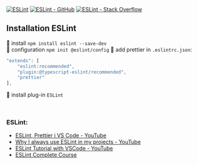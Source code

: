 [![ESLint](https://img.shields.io/badge/Documentation-ESLint-4b32c3.svg?logo=eslint)](https://eslint.org/docs/latest/)
[![ESLint - GitHub](https://img.shields.io/badge/GitHub-ESLint-4b32c3.svg?logo=github)](https://github.com/eslint/eslint)
[![ESLint - Stack Overflow](https://img.shields.io/badge/stackoverflow-ESLint-e87922.svg?logo=stackoverflow)](https://stackoverflow.com/questions/tagged/eslint)

## Installation ESLint

:small_orange_diamond: install `npm install eslint --save-dev`  
:small_orange_diamond: configuration `npm init @eslint/config`
:small_orange_diamond: add prettier in `.eslintrc.json`:
```javascript
"extends": [
    "eslint:recommended",
    "plugin:@typescript-eslint/recommended",
    "prettier"
],
```
:small_orange_diamond: install plug-in `ESLint`

<br>

### ESLint:

- [ESLint, Prettier i VS Code - YouTube](https://www.youtube.com/watch?v=u2yUxhzpht4)
- [Why I always use ESLint in my projects - YouTube](https://www.youtube.com/watch?v=ZuDIXV94Z1w)
- [ESLint Tutorial with VSCode - YouTube](https://www.youtube.com/watch?v=fslNny60HzI&t=78s)
- [ESLint Complete Course](https://www.youtube.com/watch?v=OYrIfgi_Ghg&list=PL_euSNU_eLbeVd_eDmWzUpEmXizWQRmEm)
